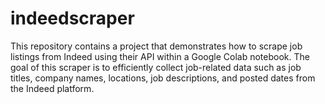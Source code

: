 # indeedscraper
This repository contains a project that demonstrates how to scrape job listings from Indeed using their API within a Google Colab notebook. The goal of this scraper is to efficiently collect job-related data such as job titles, company names, locations, job descriptions, and posted dates from the Indeed platform.

